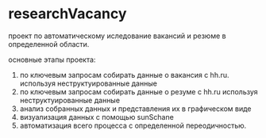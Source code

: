 # researchVacancy
проект по автоматическому иследование вакансий и резюме в определенной области.

основные этапы проекта:
1. по ключевым запросам собирать данные о вакансия с hh.ru. используя неструктуированные данные
2. по ключевым запросам собирать данные о резуме с hh.ru используя неструктуированные данные
3. анализ собранных данных и представления их в графическом виде
4. визуализация данных с помощью sunSchane
5. автоматизация всего процесса с определенной переодичностью.
